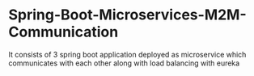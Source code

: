 # Spring-Boot-Microservices-M2M-Communication
It consists of 3 spring boot application deployed as microservice which communicates with each other along with load balancing with eureka
